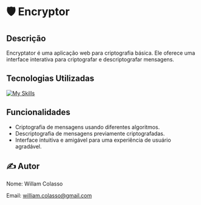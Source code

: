 # 🛡️ Encryptor

## Descrição
Encryptator é uma aplicação web para criptografia básica. Ele oferece uma interface interativa para criptografar e descriptografar mensagens.

## Tecnologias Utilizadas
[![My Skills](https://skillicons.dev/icons?i=html,css,js&theme=dark)](https://skillicons.dev)

## Funcionalidades
- Criptografia de mensagens usando diferentes algoritmos.
- Descriptografia de mensagens previamente criptografadas.
- Interface intuitiva e amigável para uma experiência de usuário agradável.

## ✍️ Autor
Nome: Willam Colasso

Email: william.colasso@gmail.com
